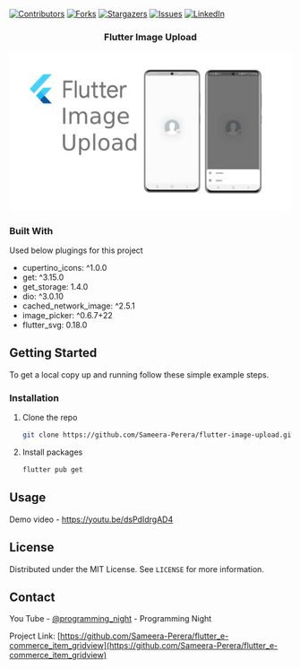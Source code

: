 [![Contributors][contributors-shield]][contributors-url]
[![Forks][forks-shield]][forks-url]
[![Stargazers][stars-shield]][stars-url]
[![Issues][issues-shield]][issues-url]
[![LinkedIn][linkedin-shield]][linkedin-url]
<!-- PROJECT LOGO -->
<p align="center">
  <h3 align="center">Flutter Image Upload</h3>
</p>

[![Product Name Screen Shot][product-screenshot]](https://example.com)

### Built With
Used below plugings for this project

* cupertino_icons: ^1.0.0
* get: ^3.15.0
* get_storage: 1.4.0
* dio: ^3.0.10
* cached_network_image: ^2.5.1
* image_picker: ^0.6.7+22
* flutter_svg: 0.18.0


<!-- GETTING STARTED -->
## Getting Started

To get a local copy up and running follow these simple example steps.

### Installation

1. Clone the repo
   ```sh
   git clone https://github.com/Sameera-Perera/flutter-image-upload.git
   ```
2. Install packages
   ```sh
   flutter pub get
   ```


<!-- USAGE EXAMPLES -->
## Usage

Demo video - https://youtu.be/dsPdIdrgAD4


<!-- LICENSE -->
## License

Distributed under the MIT License. See `LICENSE` for more information.


<!-- CONTACT -->
## Contact

You Tube - [@programming_night](https://www.youtube.com/channel/UCKn8mSyZt_qwXK1Kzr6hA9w) - Programming Night

Project Link: [https://github.com/Sameera-Perera/flutter_e-commerce_item_gridview](https://github.com/Sameera-Perera/flutter_e-commerce_item_gridview)

<!-- MARKDOWN LINKS & IMAGES -->
<!-- https://www.markdownguide.org/basic-syntax/#reference-style-links -->
[contributors-shield]: https://img.shields.io/github/contributors/Sameera-Perera/flutter-image-upload.svg?style=for-the-badge
[contributors-url]: https://github.com/Sameera-Perera/flutter-image-upload/graphs/contributors
[forks-shield]: https://img.shields.io/github/forks/Sameera-Perera/flutter-image-upload.svg?style=for-the-badge
[forks-url]: https://github.com/Sameera-Perera/flutter-image-upload/network/members
[stars-shield]: https://img.shields.io/github/stars/Sameera-Perera/flutter-image-upload.svg?style=for-the-badge
[stars-url]: https://github.com/Sameera-Perera/flutter-image-upload/stargazers
[issues-shield]: https://img.shields.io/github/issues/Sameera-Perera/flutter-image-upload.svg?style=for-the-badge
[issues-url]: https://github.com/Sameera-Perera/flutter-image-upload/issues
[linkedin-shield]: https://img.shields.io/badge/-LinkedIn-black.svg?style=for-the-badge&logo=linkedin&colorB=555
[linkedin-url]: http://www.linkedin.com/in/sameera-perera-1148081b8
[product-screenshot]: home.png
